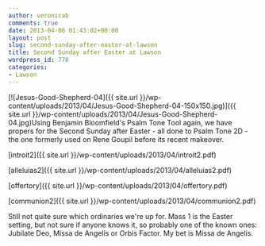 ```yaml
---
author: veronicab
comments: true
date: 2013-04-06 01:43:02+00:00
layout: post
slug: second-sunday-after-easter-at-lawson
title: Second Sunday after Easter at Lawson
wordpress_id: 778
categories:
- Lawson
---
```


[![Jesus-Good-Shepherd-04]({{ site.url }}/wp-content/uploads/2013/04/Jesus-Good-Shepherd-04-150x150.jpg)]({{ site.url }}/wp-content/uploads/2013/04/Jesus-Good-Shepherd-04.jpg)Using Benjamin Bloomfield's Psalm Tone Tool again, we have propers for the Second Sunday after Easter - all done to Psalm Tone 2D - the one formerly used on Rene Goupil before its recent makeover.

[introit2]({{ site.url }}/wp-content/uploads/2013/04/introit2.pdf)

[alleluias2]({{ site.url }}/wp-content/uploads/2013/04/alleluias2.pdf)

[offertory]({{ site.url }}/wp-content/uploads/2013/04/offertory.pdf)

[communion2]({{ site.url }}/wp-content/uploads/2013/04/communion2.pdf)

Still not quite sure which ordinaries we're up for.  Mass 1 is the Easter setting, but not sure if anyone knows it, so probably one of the known ones: Jubilate Deo, Missa de Angelis or Orbis Factor.  My bet is Missa de Angelis.
